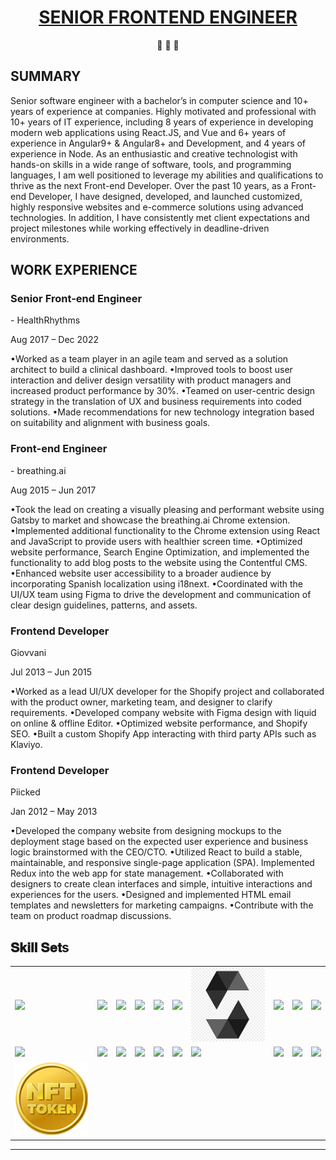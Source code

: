 
<p align="center">
  <h1 align="center"><a href="https://github.com/achiever0123">SENIOR FRONTEND ENGINEER</a></h1>

</p>
<p align="center">
 💎 💎 💎 
</p>


<h2>SUMMARY</h2>
<p>Senior software engineer with a bachelor’s in computer science and 10+ years of experience at companies.
Highly motivated and professional with 10+ years of IT experience, including 8 years of experience in developing modern web applications using React.JS, and Vue and 6+ years of experience in Angular9+ & Angular8+ and Development, and 4 years of experience in Node.
As an enthusiastic and creative technologist with hands-on skills in a wide range of software, tools, and programming languages, I am well positioned to leverage my abilities and qualifications to thrive as the next Front-end Developer.
Over the past 10 years, as a Front-end Developer, I have designed, developed, and launched customized, highly responsive websites and e-commerce solutions using advanced technologies. In addition, I have consistently met client expectations and project milestones while working effectively in deadline-driven environments.</p>

<h2>WORK EXPERIENCE</h2>
<h3>Senior Front-end Engineer</h3>
<p> - HealthRhythms </p>
<p>Aug 2017 – Dec 2022</p> 
<p>
•Worked as a team player in an agile team and served as a solution architect to build a clinical dashboard.
•Improved tools to boost user interaction and deliver design versatility with product managers and increased product performance by 30%.
•Teamed on user-centric design strategy in the translation of UX and business requirements into coded solutions.
•Made recommendations for new technology integration based on suitability and alignment with business goals.
</p>

<h3>Front-end Engineer</h3>
<p> - breathing.ai</p>
<p>Aug 2015 – Jun 2017</p>
<p>
•Took the lead on creating a visually pleasing and performant website using Gatsby to market and showcase the breathing.ai Chrome extension.
•Implemented additional functionality to the Chrome extension using React and JavaScript to provide users with healthier screen time.
•Optimized website performance, Search Engine Optimization, and implemented the functionality to add blog posts to the website using the Contentful CMS.
•Enhanced website user accessibility to a broader audience by incorporating Spanish localization using i18next.
•Coordinated with the UI/UX team using Figma to drive the development and communication of clear design guidelines, patterns, and assets.
</p>

<h3>Frontend Developer</h3>
<p>Giovvani</p>
<p>Jul 2013 – Jun 2015</p>
<p>
•Worked as a lead UI/UX developer for the Shopify project and collaborated with the product owner, marketing team, and designer to clarify requirements.
•Developed company website with Figma design with liquid on online & offline Editor.
•Optimized website performance, and Shopify SEO.
•Built a custom Shopify App interacting with third party APIs such as Klaviyo.
</p>

<h3>Frontend Developer</h3>
<p>Piicked</p>
<p>Jan 2012 – May 2013</p>
<p>
•Developed the company website from designing mockups to the deployment stage based on the expected user experience and business logic brainstormed with the CEO/CTO.
•Utilized React to build a stable, maintainable, and responsive single-page application (SPA). Implemented Redux into the web app for state management.
•Collaborated with designers to create clean interfaces and simple, intuitive interactions and experiences for the users.
•Designed and implemented HTML email templates and newsletters for marketing campaigns.
•Contribute with the team on product roadmap discussions.
</p>
<p></p>

<h2 font-weight="bold">𝐒𝐤𝐢𝐥𝐥 𝐒𝐞𝐭s</h2>
<table>
  <tr>
      <td><img src="https://cdn.iconscout.com/icon/free/png-64/go-76-1175027.png" width="100"></td>
      <td><img src="https://cdn.iconscout.com/icon/free/png-128/nodejs-2-226035.png" width="200"></td>
      <td><img src="https://cdn.iconscout.com/icon/free/png-128/angular-3-226070.png" width="200"></td>
      <td><img src="https://cdn.iconscout.com/icon/free/png-128/react-1175109.png" width="200"></td>
      <td><img src="https://cdn.iconscout.com/icon/free/png-128/vue-282497.png" width="200"></td>
      <td><img src="https://cdn.iconscout.com/icon/free/png-64/electron-67-1175035.png" width="100"></td>    
      <td><img src="https://github.com/kroim/profile/blob/master/icons/icon_solidity.png?raw=true" width="200"></td>
      <td><img src="https://cdn.iconscout.com/icon/free/png-64/wordpress-2752021-2284838.png" width="100"></td>
      <td><img src="https://cdn.iconscout.com/icon/free/png-128/javascript-1-225993.png" width="200"></td>
      <td><img src="https://cdn.iconscout.com/icon/free/png-128/jquery-7-1175152.png" width="200"></td>
  </tr>
  <tr>
    <td><img src="https://cdn.iconscout.com/icon/free/png-128/typescript-1-1175078.png" width="200"></td>
    <td><img src="https://cdn.iconscout.com/icon/free/png-128/php-99-1175127.png" width="200"></td>
    <td><img src="https://cdn.iconscout.com/icon/free/png-128/laravel-2-1175146.png" width="200"></td>
    <td><img src="https://cdn.iconscout.com/icon/free/png-128/yii-2-1175059.png" width="200"></td>
    <td><img src="https://cdn.iconscout.com/icon/free/png-128/sass-13-1175092.png" width="200"></td>
    <td><img src="https://cdn.iconscout.com/icon/free/png-64/rubymine-1175004.png" width="100"></td>
    <td><img src="https://cdn.iconscout.com/icon/free/png-128/docker-13-1175230.png" width="200"></td>
    <td><img src="https://cdn.iconscout.com/icon/free/png-128/mongodb-4-1175139.png" width="200"></td>
    <td><img src="https://cdn.iconscout.com/icon/free/png-128/mysql-4-226026.png" width="200"></td>
    <td><img src="https://cdn.iconscout.com/icon/free/png-128/python-20-1175115.png" width="200"></td>    
  </tr>
  <tr>
    <td><img src="https://github.com/kroim/profile/blob/master/icons/icon_nft.png?raw=true" width="200"></td>
  </tr>
</table>


-----
